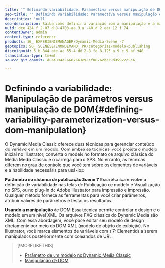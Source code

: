 ```yaml
---
title: '" Definindo variabilidade: Paramectiva versus manipulação de DOM "'
seo-title: '" Definindo variabilidade: Paramectiva versus manipulação de DOM "'
description: 'null'
seo-description: Saiba como definir a variação com a manipulação e a manipulação de DOM.
uuid: dce 424 f 2-07 d 8-4703-aa 3 a -40 d 2 eee 12 f 74
contentOwner: admin
content-type: reference
products: SG_ EXPERIENCEMANAGER/Dynamic-Media-Scene -7
geptopics: SG_ SCENESEVENONDEMAND_ PK/categorias/modelo-publishing
discoiquuid: 5 b 844 afe-ac 55-4 dd 2-8 fe 8-125 a 9 c 9 af 948
translation-type: tm+mt
source-git-commit: d5bf894d56687561c93ef08762bc19d3597225e6

---
```



# Definindo a variabilidade: Manipulação de parâmetros versus manipulação de DOM{#defining-variability-parameterization-versus-dom-manipulation}

O Dynamic Media Classic oferece duas técnicas para gerenciar conteúdo de variável em um modelo. Com ambas as técnicas, você projeta o modelo inicial no Illustrator, converta o modelo no formato de arquivo clássica do Media Media Classic e o carrega para o SPS. No entanto, as técnicas diferem no grau de controle que você tem sobre os elementos de variáveis e a habilidade necessária para usá-los:

**Parâmetro no sistema de publicação Scene 7** Essa técnica envolve a definição de variabilidade nas telas de Publicação de modelo e Visualização no SPS, ou no plug-in do Adobe Illustrator para impressão e impressão. Qualquer método fornece as ferramentas para você criar parâmetros, atribuir valores de parâmetros e testar os resultados.

**Usando a manipulação** de DOM Essa técnica permite controlar o design e o modelo em um nível XML. Os arquivos FXG clássica do Dynamic Media são XML. Com essa abordagem, você pode editar seu modelo de design diretamente por meio do DOM XML (modelo de objeto de exibição). No Illustrator, você marca elementos de variáveis com s 7: Elementids a serem manipulados posteriormente com comandos de URL.

>[!MORELIKETHIS]
>
>* [Parâmetro de um modelo no Dynamic Media Classic](parameterizing-template-scene7.md#parameterizing_a_template_in_scene7)
>* [Manipulação de DOM](dom-manipulation.md#dom_manipulation)

